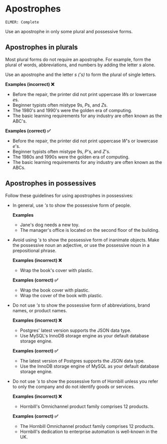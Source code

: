 # Apostrophes

<code>ELMER: Complete</code>

Use an apostrophe in only some plural and possessive forms.

## Apostrophes in plurals

Most plural forms do not require an apostrophe. For example, form the plural of words, abbreviations, and numbers by adding the letter *s* alone.

Use an apostrophe and the letter *s ('s)* to form the plural of single letters.

**Examples (incorrect) ❌**
  - Before the repair, the printer did not print uppercase *W*s or lowercase *e*s.
  - Beginner typists often mistype 9s, *P*s, and *Z*s.
  - The 1980's and 1990's were the golden era of computing.
  - The basic learning requirements for any industry are often known as the ABC's.

**Examples (correct) ✅**
  - Before the repair, the printer did not print uppercase *W*'s or lowercase *e*'s.
  - Beginner typists often mistype 9s, *P*'s, and *Z*'s.
  - The 1980s and 1990s were the golden era of computing.
  - The basic learning requirements for any industry are often known as the ABCs.


## Apostrophes in possessives

Follow these guidelines for using apostrophes in possessives:

- In general, use *'s* to show the possessive form of people.

  **Examples**
    - Jane's dog needs a new toy.
    - The manager's office is located on the second floor of the building.

- Avoid using *'s* to show the possessive form of inanimate objects. Make the possessive noun an adjective, or use the possessive noun in a prepositional phrase.

  **Examples (incorrect) ❌**
    - Wrap the book's cover with plastic.
  
  **Examples (correct) ✅**
    - Wrap the book cover with plastic.
    - Wrap the cover of the book with plastic.

- Do not use *'s* to show the possessive form of abbreviations, brand names, or product names.

  **Examples (incorrect) ❌**
    - Postgres' latest version supports the JSON data type.
    - Use MySQL's InnoDB storage engine as your default database storage engine.
    
  **Examples (correct) ✅**
    - The latest version of Postgres supports the JSON data type.
    - Use the InnoDB storage engine of MySQL as your default database storage engine.

- Do not use *'s* to show the possessive form of Hornbill unless you refer to only the company and do not identify goods or services.

  **Examples (incorrect) ❌**
    - Hornbill's Omnichannel product family comprises 12 products.
    
  **Examples (correct) ✅**
    - The Hornbill Omnichannel product family comprises 12 products.
    - Hornbill's dedication to enterprise automation is well-known in the UK.